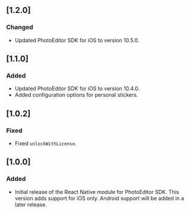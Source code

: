 ## [1.2.0]

### Changed

* Updated PhotoEditor SDK for iOS to version 10.5.0.

## [1.1.0]

### Added

* Updated PhotoEditor SDK for iOS to version 10.4.0.
* Added configuration options for personal stickers.

## [1.0.2]

### Fixed

* Fixed `unlockWithLicense`.

## [1.0.0]

### Added

* Initial release of the React Native module for PhotoEditor SDK. This version adds support for iOS only. Android support will be added in a later release.
